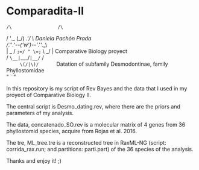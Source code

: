# Comparadita-II

    /\                 /\                                                                                 
   / \'._   (\_/)   _.'/ \                              Daniela Pachón Prada                              
  /_.''._'--('w')--'_.''._\                                                                               
  | \_ / `;=/ " \=;` \ _/ |                          Comparative Biology proyect                          
   \/ `\__|`\___/`|__/`  \/                                                                               
    `      \(/|\)/       `             Datation of subfamily Desmodontinae, family Phyllostomidae        
            " ` "                                                                                         

In this repository is my script of Rev Bayes and the data that I used in my proyect of Comparative Biology II.

The central script is Desmo_dating.rev, where there are the priors and parameters of my analysis.

The data, concatenado_SO.rev is a molecular matrix of 4 genes from 36 phyllostomid species, acquire 
from Rojas et al. 2016.

The tre, ML_tree.tre is a reconstructed tree in RaxML-NG (script: corrida_rax.run; and partitions: parti.part) 
of the 36 species of the analysis. 


Thanks and enjoy it! ;)
